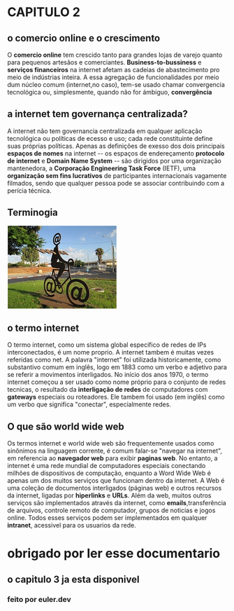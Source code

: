 <h1>CAPITULO 2</h1>
<h2>o comercio online e o crescimento</h2>

O <b>comercio online</b> tem crescido tanto para grandes lojas de varejo quanto para pequenos artesãos e comerciantes. <b>Business-to-bussiness</b> e <b> serviços financeiros</b> na internet afetam as cadeias de abastecimento pro meio de indústrias inteira. A essa agregação de funcionalidades  por meio dum núcleo comum (internet,no caso), tem-se usado chamar convergencia tecnológica ou, simplesmente, quando não for ámbiguo, <b>convergência </b>

<h2>a internet tem governança centralizada?</h2>

A internet não tem governancia centralizada em qualquer aplicação tecnológica ou políticas de ecesso e uso; cada rede constituinte define suas próprias políticas. Apenas as definições de exesso dos dois principais  <b>espaços de nomes</b> na internet -- os espaços de endereçamento <b>protocolo de internet</b> e <b>Domain Name System</b> -- são dirigidos por uma organização  mantenedora, a <b> Corporação Engineering Task Force</b> (IETF), uma <b>organização sem fins lucrativos</b> de participantes internacionais vagamente filmados, sendo que qualquer pessoa pode se associar contribuindo com a perícia técnica.

<h2>Terminogia</h2>

<img src="imagem_1.jpeg">

<h2>o termo internet</h2>

O termo internet, como um sistema global especifico de redes de IPs interconectados, é um nome proprio. A internet tambem é muitas vezes referidas como net. A palavra  "internet" foi utilizada historicamente, como substantivo comum em inglês, logo em 1883 como um verbo e adjetivo para se referir a movimentos interligados. No início  dos anos 1970, o termo internet começou a ser usado como nome próprio para o conjunto de redes tecnicas, o resultado da <b>interligação de redes</b> de computadores com <b>gateways</b> especiais ou roteadores. Ele tambem foi usado (em inglês) como um verbo que significa "conectar", especialmente  redes.

<h2>O que são world wide web</h2>

Os termos internet e world wide web são frequentemente usados como sinônimos na linguagem corrente, é comum falar-se "navegar na internet", em referencia ao <b>navegador web</b> para exibir <b>paginas web</b>. No entanto, a internet é uma rede mundial de computadores especiais conectando milhões de dispositivos de computação, enquanto a Word Wide Web é apenas um dos muitos serviços que funcionam dentro da internet. A Web é uma coleção de documentos interligados (páginas web) e outros recursos da internet, ligadas por <b>hiperlinks</b> e <b>URLs</b>. Além  da  web, muitos outros serviços são implementados através da internet, como <b> emails</b>,transferência de arquivos, controle remoto de computador, grupos de noticias e jogos online. Todos esses serviços podem ser implementados em qualquer <b>intranet</b>, acessivel para os usuarios da rede.

<h1>obrigado por ler esse documentario</h1>
<h2>o capitulo 3 ja esta disponivel</h2>
<h3>feito por euler.dev</h3>
